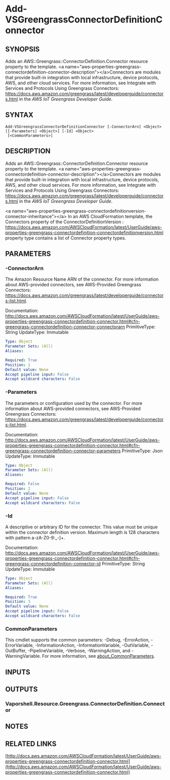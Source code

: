 # Add-VSGreengrassConnectorDefinitionConnector

## SYNOPSIS
Adds an AWS::Greengrass::ConnectorDefinition.Connector resource property to the template.
\<a name="aws-properties-greengrass-connectordefinition-connector-description"\>\</a\>Connectors are modules that provide built-in integration with local infrastructure, device protocols, AWS, and other cloud services.
For more information, see Integrate with Services and Protocols Using Greengrass Connectors: https://docs.aws.amazon.com/greengrass/latest/developerguide/connectors.html in the *AWS IoT Greengrass Developer Guide*.

## SYNTAX

```
Add-VSGreengrassConnectorDefinitionConnector [-ConnectorArn] <Object> [[-Parameters] <Object>] [-Id] <Object>
 [<CommonParameters>]
```

## DESCRIPTION
Adds an AWS::Greengrass::ConnectorDefinition.Connector resource property to the template.
\<a name="aws-properties-greengrass-connectordefinition-connector-description"\>\</a\>Connectors are modules that provide built-in integration with local infrastructure, device protocols, AWS, and other cloud services.
For more information, see Integrate with Services and Protocols Using Greengrass Connectors: https://docs.aws.amazon.com/greengrass/latest/developerguide/connectors.html in the *AWS IoT Greengrass Developer Guide*.

\<a name="aws-properties-greengrass-connectordefinitionversion-connector-inheritance"\>\</a\> In an AWS CloudFormation template, the Connectors property of the  ConnectorDefinitionVersion : https://docs.aws.amazon.com/AWSCloudFormation/latest/UserGuide/aws-properties-greengrass-connectordefinition-connectordefinitionversion.html property type contains a list of Connector property types.

## PARAMETERS

### -ConnectorArn
The Amazon Resource Name ARN of the connector.
For more information about AWS-provided connectors, see AWS-Provided Greengrass Connectors: https://docs.aws.amazon.com/greengrass/latest/developerguide/connectors-list.html.

Documentation: http://docs.aws.amazon.com/AWSCloudFormation/latest/UserGuide/aws-properties-greengrass-connectordefinition-connector.html#cfn-greengrass-connectordefinition-connector-connectorarn
PrimitiveType: String
UpdateType: Immutable

```yaml
Type: Object
Parameter Sets: (All)
Aliases:

Required: True
Position: 1
Default value: None
Accept pipeline input: False
Accept wildcard characters: False
```

### -Parameters
The parameters or configuration used by the connector.
For more information about AWS-provided connectors, see AWS-Provided Greengrass Connectors: https://docs.aws.amazon.com/greengrass/latest/developerguide/connectors-list.html.

Documentation: http://docs.aws.amazon.com/AWSCloudFormation/latest/UserGuide/aws-properties-greengrass-connectordefinition-connector.html#cfn-greengrass-connectordefinition-connector-parameters
PrimitiveType: Json
UpdateType: Immutable

```yaml
Type: Object
Parameter Sets: (All)
Aliases:

Required: False
Position: 2
Default value: None
Accept pipeline input: False
Accept wildcard characters: False
```

### -Id
A descriptive or arbitrary ID for the connector.
This value must be unique within the connector definition version.
Maximum length is 128 characters with pattern a-zA-Z0-9:_-\]+.

Documentation: http://docs.aws.amazon.com/AWSCloudFormation/latest/UserGuide/aws-properties-greengrass-connectordefinition-connector.html#cfn-greengrass-connectordefinition-connector-id
PrimitiveType: String
UpdateType: Immutable

```yaml
Type: Object
Parameter Sets: (All)
Aliases:

Required: True
Position: 3
Default value: None
Accept pipeline input: False
Accept wildcard characters: False
```

### CommonParameters
This cmdlet supports the common parameters: -Debug, -ErrorAction, -ErrorVariable, -InformationAction, -InformationVariable, -OutVariable, -OutBuffer, -PipelineVariable, -Verbose, -WarningAction, and -WarningVariable. For more information, see [about_CommonParameters](http://go.microsoft.com/fwlink/?LinkID=113216).

## INPUTS

## OUTPUTS

### Vaporshell.Resource.Greengrass.ConnectorDefinition.Connector
## NOTES

## RELATED LINKS

[http://docs.aws.amazon.com/AWSCloudFormation/latest/UserGuide/aws-properties-greengrass-connectordefinition-connector.html](http://docs.aws.amazon.com/AWSCloudFormation/latest/UserGuide/aws-properties-greengrass-connectordefinition-connector.html)

